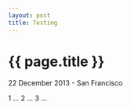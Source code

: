 ```yaml
---
layout: post
title: Testing
---
```


{{ page.title }}
================

<p class="meta"> 22 December 2013 - San Francisco</p>

1 ... 2 ... 3 ...
